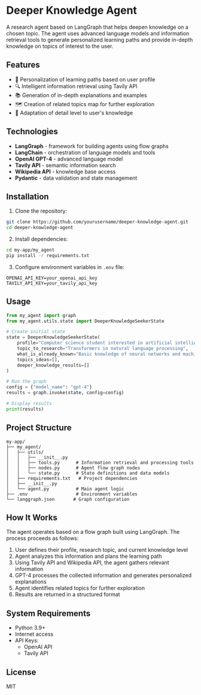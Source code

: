 # Deeper Knowledge Agent

A research agent based on LangGraph that helps deepen knowledge on a chosen topic. The agent uses advanced language models and information retrieval tools to generate personalized learning paths and provide in-depth knowledge on topics of interest to the user.

## Features

- 🎯 Personalization of learning paths based on user profile
- 🔍 Intelligent information retrieval using Tavily API
- 📚 Generation of in-depth explanations and examples
- 🗺️ Creation of related topics map for further exploration
- 📝 Adaptation of detail level to user's knowledge

## Technologies

- **LangGraph** - framework for building agents using flow graphs
- **LangChain** - orchestration of language models and tools
- **OpenAI GPT-4** - advanced language model
- **Tavily API** - semantic information search
- **Wikipedia API** - knowledge base access
- **Pydantic** - data validation and state management

## Installation

1. Clone the repository:
```bash
git clone https://github.com/yourusername/deeper-knowledge-agent.git
cd deeper-knowledge-agent
```

2. Install dependencies:
```bash
cd my-app/my_agent
pip install -r requirements.txt
```

3. Configure environment variables in `.env` file:
```
OPENAI_API_KEY=your_openai_api_key
TAVILY_API_KEY=your_tavily_api_key
```

## Usage

```python
from my_agent import graph
from my_agent.utils.state import DeeperKnowledgeSeekerState

# Create initial state
state = DeeperKnowledgeSeekerState(
    profile="Computer science student interested in artificial intelligence",
    topic_to_research="Transformers in natural language processing",
    what_is_already_known="Basic knowledge of neural networks and machine learning",
    topics_ideas=[],
    deeper_knowledge_results=[]
)

# Run the graph
config = {"model_name": "gpt-4"}
results = graph.invoke(state, config=config)

# Display results
print(results)
```

## Project Structure

```
my-app/
├── my_agent/
│   ├── utils/
│   │   ├── __init__.py
│   │   ├── tools.py      # Information retrieval and processing tools
│   │   ├── nodes.py      # Agent flow graph nodes
│   │   └── state.py      # State definitions and data models
│   ├── requirements.txt   # Project dependencies
│   ├── __init__.py
│   └── agent.py          # Main agent logic
├── .env                  # Environment variables
└── langgraph.json       # Graph configuration
```

## How It Works

The agent operates based on a flow graph built using LangGraph. The process proceeds as follows:

1. User defines their profile, research topic, and current knowledge level
2. Agent analyzes this information and plans the learning path
3. Using Tavily API and Wikipedia API, the agent gathers relevant information
4. GPT-4 processes the collected information and generates personalized explanations
5. Agent identifies related topics for further exploration
6. Results are returned in a structured format

## System Requirements

- Python 3.9+
- Internet access
- API Keys:
  - OpenAI API
  - Tavily API

## License

MIT
